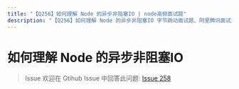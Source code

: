 ```yaml
---
title: "【Q256】如何理解 Node 的异步非阻塞IO | node高频面试题"
description: "【Q256】如何理解 Node 的异步非阻塞IO 字节跳动面试题、阿里腾讯面试题、美团小米面试题。"
---
```


# 如何理解 Node 的异步非阻塞IO

> Issue
> 欢迎在 Gtihub Issue 中回答此问题: [Issue 258](https://github.com/shfshanyue/Daily-Question/issues/258)
